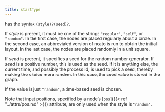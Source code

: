 ```yaml
---
title: startType
---
```

has the syntax `(style)?(seed)?`.

If _style_ is present, it must be one of the strings `"regular"`, `"self"`,
or `"random"`. In the first case, the nodes are placed regularly about a
circle. In the second case, an abbreviated version of neato is run to obtain
the initial layout. In the last case, the nodes are placed randomly in a unit
square.

If _seed_ is present, it specifies a seed for the random number generator. If
_seed_ is a positive number, this is used as the seed. If it is anything
else, the current time, and possibly the process id, is used to pick a seed,
thereby making the choice more random. In this case, the seed value is stored
in the graph.

If the value is just `"random"`, a time-based seed is chosen.

Note that input positions, specified by a node's [`pos`]({{< ref "../attrs/pos.md" >}}) attribute, are
only used when the style is `"random"`.
